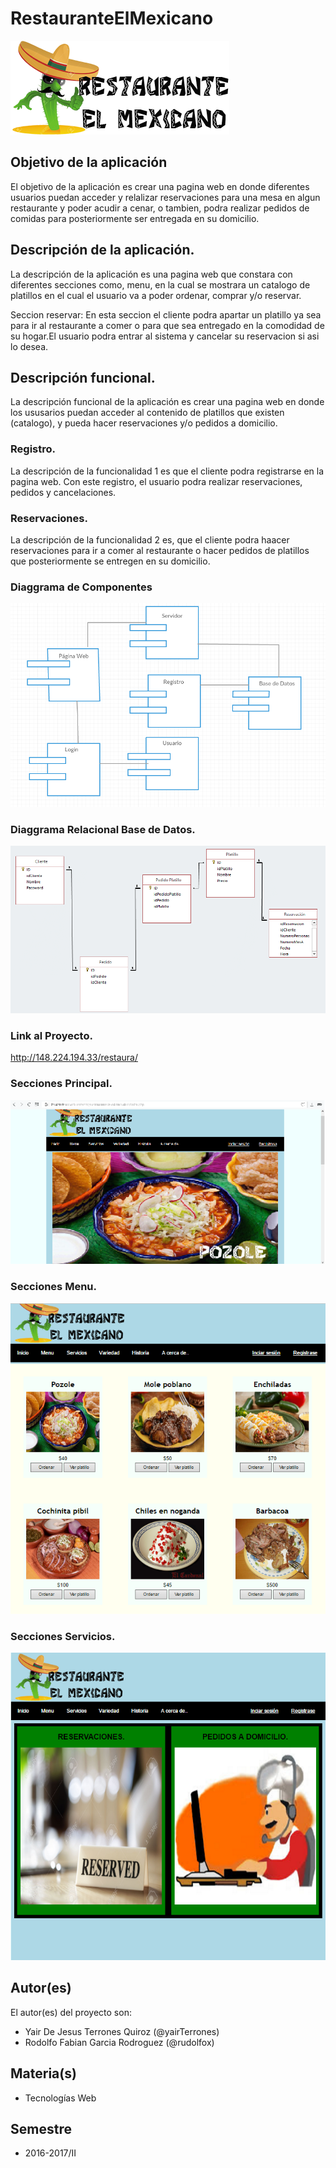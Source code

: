 # RestauranteElMexicano

![Logotipo Restaurant](https://github.com/acominf/RestauranteElMexicano/blob/master/logoPrincipal.png)


## Objetivo de la aplicación
El objetivo de la aplicación es crear una pagina web en donde diferentes usuarios puedan acceder y relalizar reservaciones para una mesa en algun restaurante y poder acudir a cenar, o tambien, podra realizar pedidos de comidas para posteriormente ser entregada en su domicilio.

## Descripción de la aplicación.
La descripción de la aplicación es una pagina web que constara con diferentes secciones como, menu, en la cual se mostrara un catalogo de platillos en el cual el usuario va a poder ordenar, comprar y/o reservar.

Seccion reservar: En esta seccion el cliente podra apartar un platillo ya sea para ir al restaurante a comer o para que sea entregado en la comodidad de su hogar.El usuario podra entrar al sistema y cancelar su reservacion si asi lo desea.

## Descripción funcional.
La descripción funcional de la aplicación es crear una pagina web en donde los ususarios puedan acceder al contenido de platillos que existen (catalogo), y pueda hacer reservaciones y/o pedidos a domicilio.

### Registro.
La descripción de la funcionalidad 1 es que el cliente podra registrarse en la pagina web. Con este registro, el usuario podra realizar reservaciones, pedidos y cancelaciones.

### Reservaciones.
La descripción de la funcionalidad 2 es, que el cliente podra haacer reservaciones para ir a comer al restaurante o hacer pedidos de platillos que posteriormente se entregen en su domicilio.

### Diaggrama de Componentes
![Diagrama Componentes](https://github.com/acominf/RestauranteElMexicano/blob/master/Componentes.png)

### Diaggrama Relacional Base de Datos.
![Diagrama Relacional](https://github.com/acominf/RestauranteElMexicano/blob/master/Diagrama%20Relacional.png)

### Link al Proyecto.
http://148.224.194.33/restaura/

### Secciones Principal.
![Ventana Principal](https://github.com/acominf/RestauranteElMexicano/blob/master/paginaP1.png)

### Secciones Menu.
![Sesión Rest](https://github.com/acominf/RestauranteElMexicano/blob/master/paginaP2.png)

### Secciones Servicios.
![Sesión Servicios](https://github.com/acominf/RestauranteElMexicano/blob/master/paginaP3.png)
## Autor(es)
El autor(es) del proyecto son:
- Yair De Jesus Terrones Quiroz (@yairTerrones)
- Rodolfo Fabian Garcia Rodroguez (@rudolfox)

## Materia(s)
- Tecnologías Web

## Semestre
- 2016-2017/II



